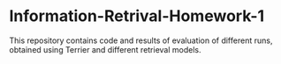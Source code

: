 # Information-Retrival-Homework-1
This repository contains code and results of evaluation of different runs, obtained using Terrier and different retrieval models.
